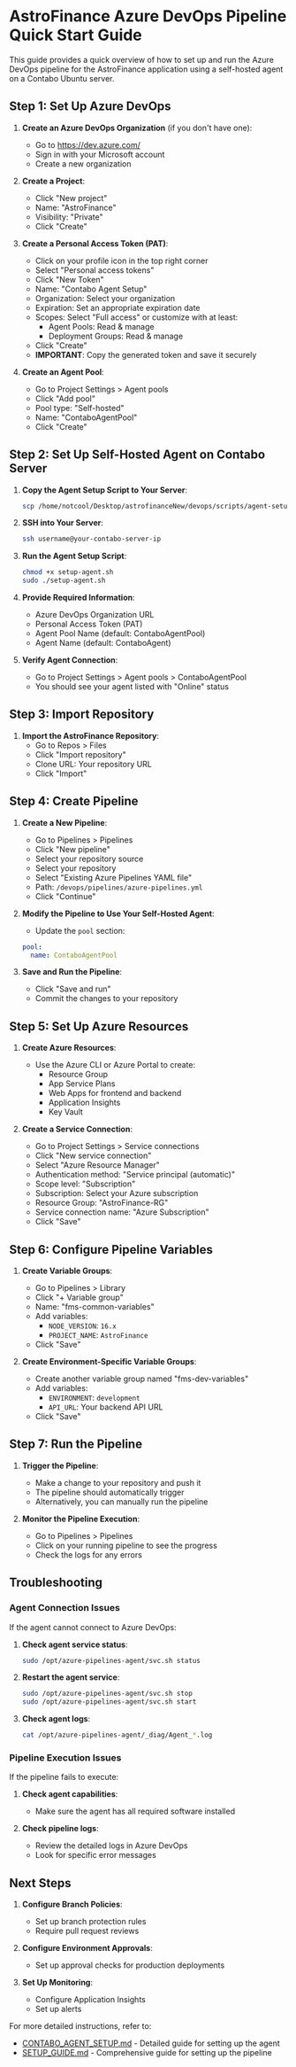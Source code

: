 # AstroFinance Azure DevOps Pipeline Quick Start Guide

This guide provides a quick overview of how to set up and run the Azure DevOps pipeline for the AstroFinance application using a self-hosted agent on a Contabo Ubuntu server.

## Step 1: Set Up Azure DevOps

1. **Create an Azure DevOps Organization** (if you don't have one):
   - Go to https://dev.azure.com/
   - Sign in with your Microsoft account
   - Create a new organization

2. **Create a Project**:
   - Click "New project"
   - Name: "AstroFinance"
   - Visibility: "Private"
   - Click "Create"

3. **Create a Personal Access Token (PAT)**:
   - Click on your profile icon in the top right corner
   - Select "Personal access tokens"
   - Click "New Token"
   - Name: "Contabo Agent Setup"
   - Organization: Select your organization
   - Expiration: Set an appropriate expiration date
   - Scopes: Select "Full access" or customize with at least:
     - Agent Pools: Read & manage
     - Deployment Groups: Read & manage
   - Click "Create"
   - **IMPORTANT**: Copy the generated token and save it securely

4. **Create an Agent Pool**:
   - Go to Project Settings > Agent pools
   - Click "Add pool"
   - Pool type: "Self-hosted"
   - Name: "ContaboAgentPool"
   - Click "Create"

## Step 2: Set Up Self-Hosted Agent on Contabo Server

1. **Copy the Agent Setup Script to Your Server**:
   ```bash
   scp /home/notcool/Desktop/astrofinanceNew/devops/scripts/agent-setup/setup-agent.sh username@your-contabo-server-ip:~/
   ```

2. **SSH into Your Server**:
   ```bash
   ssh username@your-contabo-server-ip
   ```

3. **Run the Agent Setup Script**:
   ```bash
   chmod +x setup-agent.sh
   sudo ./setup-agent.sh
   ```

4. **Provide Required Information**:
   - Azure DevOps Organization URL
   - Personal Access Token (PAT)
   - Agent Pool Name (default: ContaboAgentPool)
   - Agent Name (default: ContaboAgent)

5. **Verify Agent Connection**:
   - Go to Project Settings > Agent pools > ContaboAgentPool
   - You should see your agent listed with "Online" status

## Step 3: Import Repository

1. **Import the AstroFinance Repository**:
   - Go to Repos > Files
   - Click "Import repository"
   - Clone URL: Your repository URL
   - Click "Import"

## Step 4: Create Pipeline

1. **Create a New Pipeline**:
   - Go to Pipelines > Pipelines
   - Click "New pipeline"
   - Select your repository source
   - Select your repository
   - Select "Existing Azure Pipelines YAML file"
   - Path: `/devops/pipelines/azure-pipelines.yml`
   - Click "Continue"

2. **Modify the Pipeline to Use Your Self-Hosted Agent**:
   - Update the `pool` section:
   ```yaml
   pool:
     name: ContaboAgentPool
   ```

3. **Save and Run the Pipeline**:
   - Click "Save and run"
   - Commit the changes to your repository

## Step 5: Set Up Azure Resources

1. **Create Azure Resources**:
   - Use the Azure CLI or Azure Portal to create:
     - Resource Group
     - App Service Plans
     - Web Apps for frontend and backend
     - Application Insights
     - Key Vault

2. **Create a Service Connection**:
   - Go to Project Settings > Service connections
   - Click "New service connection"
   - Select "Azure Resource Manager"
   - Authentication method: "Service principal (automatic)"
   - Scope level: "Subscription"
   - Subscription: Select your Azure subscription
   - Resource Group: "AstroFinance-RG"
   - Service connection name: "Azure Subscription"
   - Click "Save"

## Step 6: Configure Pipeline Variables

1. **Create Variable Groups**:
   - Go to Pipelines > Library
   - Click "+ Variable group"
   - Name: "fms-common-variables"
   - Add variables:
     - `NODE_VERSION`: `16.x`
     - `PROJECT_NAME`: `AstroFinance`
   - Click "Save"

2. **Create Environment-Specific Variable Groups**:
   - Create another variable group named "fms-dev-variables"
   - Add variables:
     - `ENVIRONMENT`: `development`
     - `API_URL`: Your backend API URL
   - Click "Save"

## Step 7: Run the Pipeline

1. **Trigger the Pipeline**:
   - Make a change to your repository and push it
   - The pipeline should automatically trigger
   - Alternatively, you can manually run the pipeline

2. **Monitor the Pipeline Execution**:
   - Go to Pipelines > Pipelines
   - Click on your running pipeline to see the progress
   - Check the logs for any errors

## Troubleshooting

### Agent Connection Issues

If the agent cannot connect to Azure DevOps:

1. **Check agent service status**:
   ```bash
   sudo /opt/azure-pipelines-agent/svc.sh status
   ```

2. **Restart the agent service**:
   ```bash
   sudo /opt/azure-pipelines-agent/svc.sh stop
   sudo /opt/azure-pipelines-agent/svc.sh start
   ```

3. **Check agent logs**:
   ```bash
   cat /opt/azure-pipelines-agent/_diag/Agent_*.log
   ```

### Pipeline Execution Issues

If the pipeline fails to execute:

1. **Check agent capabilities**:
   - Make sure the agent has all required software installed

2. **Check pipeline logs**:
   - Review the detailed logs in Azure DevOps
   - Look for specific error messages

## Next Steps

1. **Configure Branch Policies**:
   - Set up branch protection rules
   - Require pull request reviews

2. **Configure Environment Approvals**:
   - Set up approval checks for production deployments

3. **Set Up Monitoring**:
   - Configure Application Insights
   - Set up alerts

For more detailed instructions, refer to:
- [CONTABO_AGENT_SETUP.md](CONTABO_AGENT_SETUP.md) - Detailed guide for setting up the agent
- [SETUP_GUIDE.md](SETUP_GUIDE.md) - Comprehensive guide for setting up the pipeline